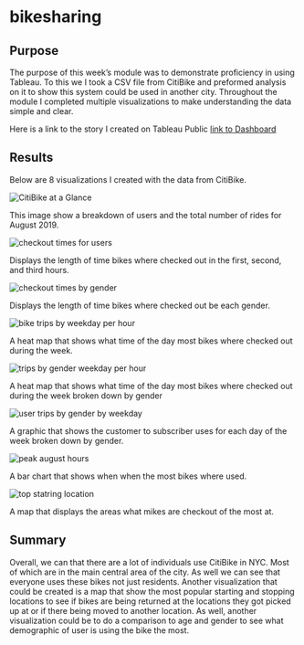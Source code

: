 # bikesharing

## Purpose
The purpose of this week’s module was to demonstrate proficiency in using Tableau. To this we I took a CSV file from CitiBike and preformed analysis on it to show this system could be used in another city. Throughout the module I completed multiple visualizations to make understanding the data simple and clear.
 
Here is a link to the story I created on Tableau Public [link to Dashboard](https://public.tableau.com/app/profile/tyler.fox6213/viz/NYCCitiBikeChallenge_16632776392790/CitiBikeChallengeStory?publish=yes)

## Results
Below are 8 visualizations I created with the data from CitiBike. 

![CitiBike at a Glance](https://github.com/Tyfox1206/bikesharing-/blob/main/images/citibike_at_a_glance.PNG)

This image show a breakdown of users and the total number of rides for August 2019.

![checkout times for users](https://github.com/Tyfox1206/bikesharing-/blob/main/images/checkout_times_for_users.PNG)

Displays the length of time bikes where checked out in the first, second, and third hours.

![checkout times by gender](https://github.com/Tyfox1206/bikesharing-/blob/main/images/checkout_times_by_gender.PNG)

Displays the length of time bikes where checked out be each gender.

![bike trips by weekday per hour](https://github.com/Tyfox1206/bikesharing-/blob/main/images/bike_trips_by_weekday_per_hour.PNG)

A heat map that shows what time of the day most bikes where checked out during the week.

![trips by gender weekday per hour](https://github.com/Tyfox1206/bikesharing-/blob/main/images/trips_by_gender_weekday_per_hour.PNG)

A heat map that shows what time of the day most bikes where checked out during the week broken down by gender

![user trips by gender by weekday](https://github.com/Tyfox1206/bikesharing-/blob/main/images/user_trips_by_gender_by_weekday.PNG)

A graphic that shows the customer to subscriber uses for each day of the week broken down by gender. 

![peak august hours](https://github.com/Tyfox1206/bikesharing-/blob/main/images/august_peak_hours.PNG)

A bar chart that shows when when the most bikes where used.

![top statring location](https://github.com/Tyfox1206/bikesharing-/blob/main/images/top_starting_locations.PNG)

A map that displays the areas what mikes are checkout of the most at. 

## Summary

Overall, we can that there are a lot of individuals use CitiBike in NYC. Most of which are in the main central area of the city. As well we can see that everyone uses these bikes not just residents. Another visualization that could be created is a map that show the most popular starting and stopping locations to see if bikes are being returned at the locations they got picked up at or if there being moved to another location. As well, another visualization could be to do a comparison to age and gender to see what demographic of user is using the bike the most. 
